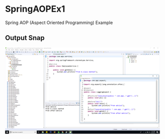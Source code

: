 # SpringAOPEx1
Spring AOP (Aspect Oriented Programming) Example

## Output Snap
![Snap](https://github.com/yogendrajava86/SpringAOPEx1/blob/master/SpringAOP-snap.png)
